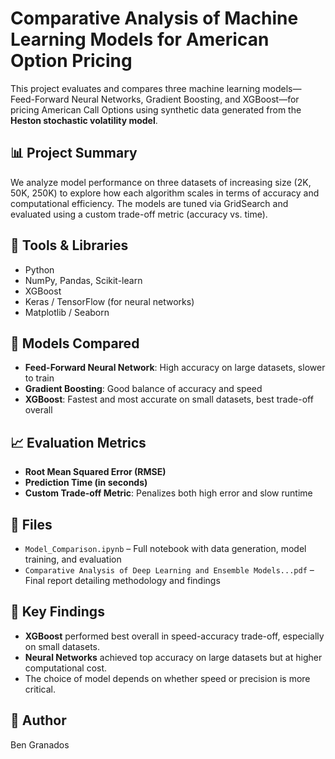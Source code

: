 # Comparative Analysis of Machine Learning Models for American Option Pricing

This project evaluates and compares three machine learning models—Feed-Forward Neural Networks, Gradient Boosting, and XGBoost—for pricing American Call Options using synthetic data generated from the **Heston stochastic volatility model**.

## 📊 Project Summary
We analyze model performance on three datasets of increasing size (2K, 50K, 250K) to explore how each algorithm scales in terms of accuracy and computational efficiency. The models are tuned via GridSearch and evaluated using a custom trade-off metric (accuracy vs. time).

## 🔧 Tools & Libraries
- Python  
- NumPy, Pandas, Scikit-learn  
- XGBoost  
- Keras / TensorFlow (for neural networks)  
- Matplotlib / Seaborn  

## 🧠 Models Compared
- **Feed-Forward Neural Network**: High accuracy on large datasets, slower to train
- **Gradient Boosting**: Good balance of accuracy and speed
- **XGBoost**: Fastest and most accurate on small datasets, best trade-off overall

## 📈 Evaluation Metrics
- **Root Mean Squared Error (RMSE)**
- **Prediction Time (in seconds)**
- **Custom Trade-off Metric**: Penalizes both high error and slow runtime

## 📂 Files
- `Model_Comparison.ipynb` – Full notebook with data generation, model training, and evaluation
- `Comparative Analysis of Deep Learning and Ensemble Models...pdf` – Final report detailing methodology and findings

## 📌 Key Findings
- **XGBoost** performed best overall in speed-accuracy trade-off, especially on small datasets.
- **Neural Networks** achieved top accuracy on large datasets but at higher computational cost.
- The choice of model depends on whether speed or precision is more critical.

## 📎 Author
Ben Granados

